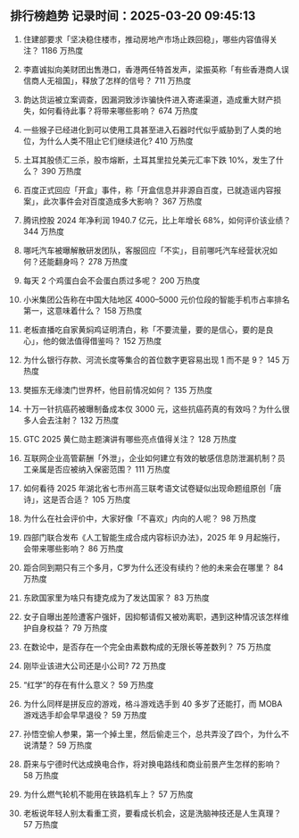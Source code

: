
## 排行榜趋势 记录时间：2025-03-20 09:45:13
  
  1. 住建部要求「坚决稳住楼市，推动房地产市场止跌回稳」，哪些内容值得关注？ 1186 万热度
    
  2. 李嘉诚拟向美财团出售港口，香港两任特首发声，梁振英称「有些香港商人误信商人无祖国」，释放了怎样的信号？ 711 万热度
    
  3. 韵达货运被立案调查，因漏洞致涉诈骗快件进入寄递渠道，造成重大财产损失，如何看待此事？将带来哪些影响？ 674 万热度
    
  4. 一些猴子已经进化到可以使用工具甚至进入石器时代似乎威胁到了人类的地位，为什么人类不阻止它们继续进化? 410 万热度
    
  5. 土耳其股债汇三杀，股市熔断，土耳其里拉兑美元汇率下跌 10%，发生了什么？ 390 万热度
    
  6. 百度正式回应「开盒」事件，称「开盒信息并非源自百度，已就造谣内容报案」，此次事件会对百度造成多大影响？ 367 万热度
    
  7. 腾讯控股 2024 年净利润 1940.7 亿元，比上年增长 68%，如何评价该业绩？ 344 万热度
    
  8. 哪吒汽车被曝解散研发团队，客服回应「不实」，目前哪吒汽车经营状况如何？还能翻身吗？ 278 万热度
    
  9. 每天 2 个鸡蛋白会不会蛋白质过多呢？ 200 万热度
    
  10. 小米集团公告称在中国大陆地区 4000–5000 元价位段的智能手机市占率排名第一，这意味着什么？ 158 万热度
    
  11. 老板直播吃自家黄焖鸡证明清白，称「不要流量，要的是信心，要的是良心」，他的做法值得借鉴吗？ 152 万热度
    
  12. 为什么银行存款、河流长度等集合的首位数字更容易出现 1 而不是 9？ 145 万热度
    
  13. 樊振东无缘澳门世界杯，他目前情况如何？ 135 万热度
    
  14. 十万一针抗癌药被曝制备成本仅 3000 元，这些抗癌药真的有效吗？为什么很多人会去注射？ 132 万热度
    
  15. GTC 2025 黄仁勋主题演讲有哪些亮点值得关注？ 128 万热度
    
  16. 互联网企业高管薪酬「外泄」，企业如何建立有效的敏感信息防泄漏机制？员工亲属是否应被纳入保密范围？ 111 万热度
    
  17. 如何看待 2025 年湖北省七市州高三联考语文试卷疑似出现命题组原创「唐诗」，这是否合适？ 105 万热度
    
  18. 为什么在社会评价中，大家好像「不喜欢」内向的人呢？ 98 万热度
    
  19. 四部门联合发布《人工智能生成合成内容标识办法》，2025 年 9 月起施行，会带来哪些影响？ 86 万热度
    
  20. 距合同到期只有三个多月，C罗为什么还没有续约？他的未来会在哪里？ 84 万热度
    
  21. 东欧国家里为啥只有捷克成为了发达国家？ 83 万热度
    
  22. 女子自曝出差险遭客户强奸，因抑郁请假又被劝离职，遇到这种情况该怎样维护自身权益？ 79 万热度
    
  23. 在数论中，是否存在一个完全由素数构成的无限长等差数列？ 75 万热度
    
  24. 刚毕业该进大公司还是小公司? 72 万热度
    
  25. “红学”的存在有什么意义？ 59 万热度
    
  26. 为什么同样是拼反应的游戏，格斗游戏选手到 40 多岁了还能打，而 MOBA 游戏选手却会早早退役？ 59 万热度
    
  27. 孙悟空偷人参果，第一个掉土里，然后偷走三个，总共弄没了四个，为什么不说清楚？ 59 万热度
    
  28. 蔚来与宁德时代达成换电合作，将对换电路线和商业前景产生怎样的影响？ 58 万热度
    
  29. 为什么燃气轮机不能用在铁路机车上？ 57 万热度
    
  30. 老板说年轻人别太看重工资，要看成长机会，这是洗脑神技还是人生真理？ 57 万热度
    